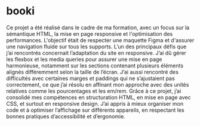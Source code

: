 # booki

Ce projet a été réalisé dans le cadre de ma formation, avec un focus sur la sémantique HTML, la mise en page responsive et l'optimisation des performances. L'objectif était de respecter une maquette Figma et d'assurer une navigation fluide sur tous les supports.
L’un des principaux défis que j’ai rencontrés concernait l’adaptation du site en responsive. J’ai dû gérer les flexbox et les media queries pour assurer une mise en page harmonieuse, notamment sur les sections contenant plusieurs éléments alignés différemment selon la taille de l’écran. J’ai aussi rencontré des difficultés avec certaines marges et paddings qui ne s’ajustaient pas correctement, ce que j’ai résolu en affinant mon approche avec des unités relatives comme les pourcentages et les em/rem.
Grâce à ce projet, j’ai consolidé mes compétences en structuration HTML, en mise en page avec CSS, et surtout en responsive design. J’ai appris à mieux organiser mon code et à optimiser l’affichage sur différents appareils, en respectant les bonnes pratiques d’accessibilité et d’ergonomie.
